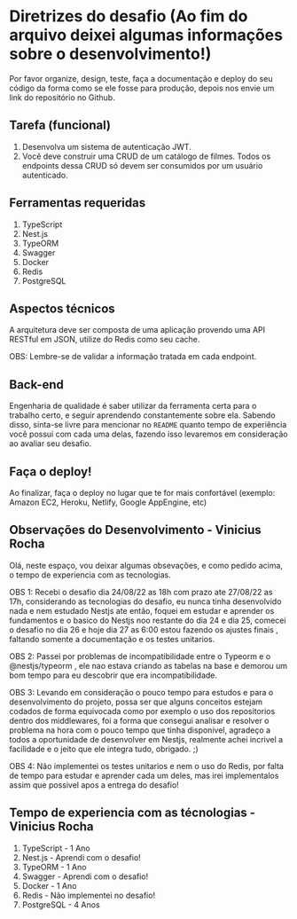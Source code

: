 Diretrizes do desafio (Ao fim do arquivo deixei algumas informações sobre o desenvolvimento!)
===========================

Por favor organize, design, teste, faça a documentação e deploy do seu código da forma como se ele fosse para produção, depois nos envie um link do repositório no Github.

Tarefa (funcional)
---------------

1. Desenvolva um sistema de autenticação JWT.
2. Você deve construir uma CRUD de um catálogo de filmes. Todos os endpoints dessa CRUD só devem ser consumidos por um usuário autenticado.

Ferramentas requeridas
---------------

1. TypeScript
2. Nest.js
3. TypeORM
4. Swagger
5. Docker
6. Redis
7. PostgreSQL

Aspectos técnicos
---------------

A arquitetura deve ser composta de uma aplicação provendo uma API RESTful em JSON, utilize do Redis como seu cache.

OBS: Lembre-se de validar a informação tratada em cada endpoint.

Back-end
---------------

Engenharia de qualidade é saber utilizar da ferramenta certa para o trabalho certo, e seguir aprendendo constantemente sobre ela. Sabendo disso, sinta-se livre para mencionar no `README` quanto tempo de experiência você possui com cada uma delas, fazendo isso levaremos em consideração ao avaliar seu desafio.

Faça o deploy!
---------------

Ao finalizar, faça o deploy no lugar que te for mais confortável (exemplo: Amazon EC2, Heroku, Netlify, Google AppEngine, etc)

Observações do Desenvolvimento - Vinicius Rocha
---------------

Olá, neste espaço, vou deixar algumas obsevações, e como pedido acima, o tempo de experiencia com as tecnologias.

OBS 1: Recebi o desafio dia 24/08/22 as 18h com prazo ate 27/08/22 as 17h, considerando as tecnologias do desafio, eu nunca tinha desenvolvido nada e nem estudado Nestjs ate então, foquei em estudar e aprender os fundamentos e o basico do Nestjs noo restante do dia 24 e dia 25, comecei o desafio no dia 26 e hoje dia 27 as 6:00 estou fazendo os ajustes finais , faltando somente a documentação e os testes unitarios.

OBS 2: Passei por problemas de incompatibilidade entre o Typeorm e o @nestjs/typeorm , ele nao estava criando as tabelas na base e demorou um bom tempo para eu descobrir que era incompatibilidade.

OBS 3: Levando em consideração o pouco tempo para estudos e para o desenvolvimento do projeto, possa ser que alguns conceitos estejam codados de forma equivocada como por exemplo o uso dos repositorios dentro dos middlewares, foi a forma que consegui analisar e resolver o problema na hora com o pouco tempo que tinha disponivel, agradeço a todos a oportunidade de desenvolver em Nestjs, realmente achei incrivel a facilidade e o jeito que ele integra tudo, obrigado. ;)

OBS 4: Não implementei os testes unitarios e nem o uso do Redis, por falta de tempo para estudar e aprender cada um deles, mas irei implementalos assim que possivel apos a entrega do desafio!

Tempo de experiencia com as técnologias - Vinicius Rocha
---------------

1. TypeScript - 1 Ano
2. Nest.js - Aprendi com o desafio!
3. TypeORM - 1 Ano
4. Swagger - Aprendi com o desafio!
5. Docker - 1 Ano
6. Redis - Não implementei no desafio!
7. PostgreSQL - 4 Anos
